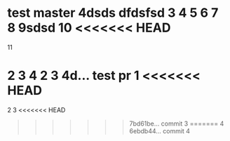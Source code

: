 test master 4dsds
dfdsfsd
3
4
5
6
7
8
9sdsd
10
<<<<<<< HEAD
=======
11

2
3
4
2
3
4d... test pr
1
<<<<<<< HEAD
=======
2
3
<<<<<<< HEAD
>>>>>>> 7bd61be... commit 3
=======
4
>>>>>>> 6ebdb44... commit 4
